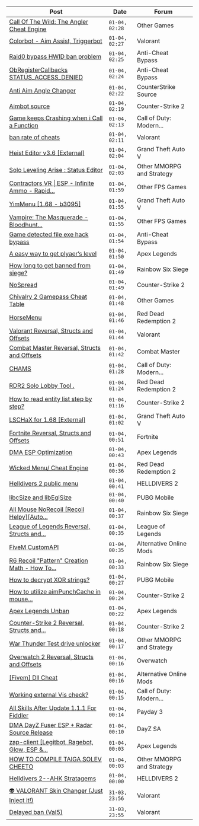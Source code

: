|Post|Date|Forum|
|----|----|-----|
|[Call Of The Wild: The Angler Cheat Engine](https://www.unknowncheats.me/forum/other-games/629973-call-wild-angler-cheat-engine.html)|`01-04, 02:28`|Other Games|
|[Colorbot - Aim Assist, Triggerbot](https://www.unknowncheats.me/forum/valorant/627913-colorbot-aim-assist-triggerbot.html)|`01-04, 02:27`|Valorant|
|[Raid0 bypass HWID ban problem](https://www.unknowncheats.me/forum/anti-cheat-bypass/630047-raid0-bypass-hwid-ban.html)|`01-04, 02:25`|Anti-Cheat Bypass|
|[ObRegisterCallbacks STATUS_ACCESS_DENIED](https://www.unknowncheats.me/forum/anti-cheat-bypass/630156-obregistercallbacks-status_access_denied.html)|`01-04, 02:24`|Anti-Cheat Bypass|
|[Anti Aim Angle Changer](https://www.unknowncheats.me/forum/counterstrike-source/630118-anti-aim-angle-changer.html)|`01-04, 02:22`|CounterStrike Source|
|[Aimbot source](https://www.unknowncheats.me/forum/counter-strike-2-a/630155-aimbot-source.html)|`01-04, 02:19`|Counter-Strike 2|
|[Game keeps Crashing when i Call a Function](https://www.unknowncheats.me/forum/call-of-duty-modern-warfare-iii/630154-game-crashing-call-function.html)|`01-04, 02:13`|Call of Duty: Modern...|
|[ban rate of cheats](https://www.unknowncheats.me/forum/valorant/630119-ban-rate-cheats.html)|`01-04, 02:11`|Valorant|
|[Heist Editor v3.6 \[External\]](https://www.unknowncheats.me/forum/grand-theft-auto-v/451205-heist-editor-v3-6-external.html)|`01-04, 02:04`|Grand Theft Auto V|
|[Solo Leveling Arise : Status Editor](https://www.unknowncheats.me/forum/other-mmorpg-and-strategy/629737-solo-leveling-arise-status-editor.html)|`01-04, 02:03`|Other MMORPG and Strategy|
|[Contractors VR \| ESP - Infinite Ammo - Rapid...](https://www.unknowncheats.me/forum/other-fps-games/628494-contractors-vr-esp-infinite-ammo-rapid-fire-recoil.html)|`01-04, 01:59`|Other FPS Games|
|[YimMenu \[1.68 - b3095\]](https://www.unknowncheats.me/forum/grand-theft-auto-v/476972-yimmenu-1-68-b3095.html)|`01-04, 01:55`|Grand Theft Auto V|
|[Vampire: The Masquerade - Bloodhunt...](https://www.unknowncheats.me/forum/other-fps-games/459115-vampire-masquerade-bloodhunt-reversal-structs-offsets.html)|`01-04, 01:55`|Other FPS Games|
|[Game detected file exe hack bypass](https://www.unknowncheats.me/forum/anti-cheat-bypass/630152-game-detected-file-exe-hack-bypass.html)|`01-04, 01:54`|Anti-Cheat Bypass|
|[A easy way to get plyaer‘s level](https://www.unknowncheats.me/forum/apex-legends/630151-easy-plyaer-level.html)|`01-04, 01:50`|Apex Legends|
|[How long to get banned from siege?](https://www.unknowncheats.me/forum/rainbow-six-siege/630045-banned-siege.html)|`01-04, 01:49`|Rainbow Six Siege|
|[NoSpread](https://www.unknowncheats.me/forum/counter-strike-2-a/629899-nospread.html)|`01-04, 01:49`|Counter-Strike 2|
|[Chivalry 2 Gamepass Cheat Table](https://www.unknowncheats.me/forum/other-games/591970-chivalry-2-gamepass-cheat-table.html)|`01-04, 01:48`|Other Games|
|[HorseMenu](https://www.unknowncheats.me/forum/red-dead-redemption-2-a/630150-horsemenu.html)|`01-04, 01:46`|Red Dead Redemption 2|
|[Valorant Reversal, Structs and Offsets](https://www.unknowncheats.me/forum/valorant/385792-valorant-reversal-structs-offsets.html)|`01-04, 01:44`|Valorant|
|[Combat Master Reversal, Structs and Offsets](https://www.unknowncheats.me/forum/combat-master/580878-combat-master-reversal-structs-offsets.html)|`01-04, 01:42`|Combat Master|
|[CHAMS](https://www.unknowncheats.me/forum/call-of-duty-modern-warfare-iii/629745-chams.html)|`01-04, 01:28`|Call of Duty: Modern...|
|[RDR2 Solo Lobby Tool .](https://www.unknowncheats.me/forum/red-dead-redemption-2-a/372238-rdr2-solo-lobby-tool.html)|`01-04, 01:24`|Red Dead Redemption 2|
|[How to read entity list step by step?](https://www.unknowncheats.me/forum/counter-strike-2-a/630148-read-entity-list-step-step.html)|`01-04, 01:16`|Counter-Strike 2|
|[LSCHaX for 1.68 \[External\]](https://www.unknowncheats.me/forum/grand-theft-auto-v/224075-lschax-1-68-external.html)|`01-04, 01:02`|Grand Theft Auto V|
|[Fortnite Reversal, Structs and Offsets](https://www.unknowncheats.me/forum/fortnite/235061-fortnite-reversal-structs-offsets.html)|`01-04, 00:51`|Fortnite|
|[DMA ESP Optimization](https://www.unknowncheats.me/forum/apex-legends/630079-dma-esp-optimization.html)|`01-04, 00:43`|Apex Legends|
|[Wicked Menu/ Cheat Engine](https://www.unknowncheats.me/forum/red-dead-redemption-2-a/372512-wicked-menu-cheat-engine.html)|`01-04, 00:36`|Red Dead Redemption 2|
|[Helldivers 2 public menu](https://www.unknowncheats.me/forum/helldivers-2-a/629110-helldivers-2-public-menu.html)|`01-04, 00:41`|HELLDIVERS 2|
|[libcSize and libEglSize](https://www.unknowncheats.me/forum/pubg-mobile/629896-libcsize-libeglsize.html)|`01-04, 00:40`|PUBG Mobile|
|[All Mouse NoRecoil \[Recoil Helpy\]\[Auto...](https://www.unknowncheats.me/forum/rainbow-six-siege/620039-mouse-norecoil-recoil-helpy-auto-config-probably-ud-universal.html)|`01-04, 00:37`|Rainbow Six Siege|
|[League of Legends Reversal, Structs and...](https://www.unknowncheats.me/forum/league-of-legends/310587-league-legends-reversal-structs-offsets.html)|`01-04, 00:35`|League of Legends|
|[FiveM CustomAPI](https://www.unknowncheats.me/forum/alternative-online-mods/630145-fivem-customapi.html)|`01-04, 00:35`|Alternative Online Mods|
|[R6 Recoil "Pattern" Creation Math - How To...](https://www.unknowncheats.me/forum/rainbow-six-siege/616076-r6-recoil-pattern-creation-math-anti-recoil.html)|`01-04, 00:33`|Rainbow Six Siege|
|[How to decrypt XOR strings?](https://www.unknowncheats.me/forum/pubg-mobile/629999-decrypt-xor-strings.html)|`01-04, 00:27`|PUBG Mobile|
|[How to utilize aimPunchCache in mouse...](https://www.unknowncheats.me/forum/counter-strike-2-a/630143-utilize-aimpunchcache-mouse-drivers-controlling-recoil.html)|`01-04, 00:24`|Counter-Strike 2|
|[Apex Legends Unban](https://www.unknowncheats.me/forum/apex-legends/629910-apex-legends-unban.html)|`01-04, 00:22`|Apex Legends|
|[Counter-Strike 2 Reversal, Structs and...](https://www.unknowncheats.me/forum/counter-strike-2-a/576077-counter-strike-2-reversal-structs-offsets.html)|`01-04, 00:18`|Counter-Strike 2|
|[War Thunder Test drive unlocker](https://www.unknowncheats.me/forum/other-mmorpg-and-strategy/584439-war-thunder-test-drive-unlocker.html)|`01-04, 00:17`|Other MMORPG and Strategy|
|[Overwatch 2 Reversal, Structs and Offsets](https://www.unknowncheats.me/forum/overwatch/516727-overwatch-2-reversal-structs-offsets.html)|`01-04, 00:16`|Overwatch|
|[\[Fivem\] Dll Cheat](https://www.unknowncheats.me/forum/alternative-online-mods/630042-fivem-dll-cheat.html)|`01-04, 00:16`|Alternative Online Mods|
|[Working external Vis check?](https://www.unknowncheats.me/forum/call-of-duty-modern-warfare-iii/629444-external-vis-check.html)|`01-04, 00:15`|Call of Duty: Modern...|
|[All Skills After Update 1.1.1 For Fiddler](https://www.unknowncheats.me/forum/payday-3-a/625438-skills-update-1-1-1-fiddler.html)|`01-04, 00:14`|Payday 3|
|[DMA DayZ Fuser ESP + Radar Source Release](https://www.unknowncheats.me/forum/dayz-sa/606723-dma-dayz-fuser-esp-radar-source-release.html)|`01-04, 00:10`|DayZ SA|
|[zap-client \[Legitbot, Ragebot, Glow, ESP &...](https://www.unknowncheats.me/forum/apex-legends/628823-zap-client-legitbot-ragebot-glow-esp.html)|`01-04, 00:03`|Apex Legends|
|[HOW TO COMPILE TAIGA SOLEV CHEETO](https://www.unknowncheats.me/forum/other-mmorpg-and-strategy/629982-compile-taiga-solev-cheeto.html)|`01-04, 00:03`|Other MMORPG and Strategy|
|[Helldivers 2--AHK Stratagems](https://www.unknowncheats.me/forum/helldivers-2-a/625227-helldivers-2-ahk-stratagems.html)|`01-04, 00:00`|HELLDIVERS 2|
|[👽 VALORANT Skin Changer (Just Inject it!)](https://www.unknowncheats.me/forum/valorant/517551-valorant-skin-changer-inject.html)|`31-03, 23:56`|Valorant|
|[Delayed ban (Val5)](https://www.unknowncheats.me/forum/valorant/629713-delayed-ban-val5.html)|`31-03, 23:55`|Valorant|

